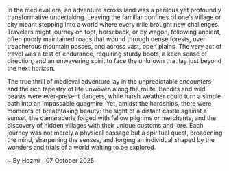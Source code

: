 
In the medieval era, an adventure across land was a perilous yet profoundly transformative undertaking. Leaving the familiar confines of one's village or city meant stepping into a world where every mile brought new challenges. Travelers might journey on foot, horseback, or by wagon, following ancient, often poorly maintained roads that wound through dense forests, over treacherous mountain passes, and across vast, open plains. The very act of travel was a test of endurance, requiring sturdy boots, a keen sense of direction, and an unwavering spirit to face the unknown that lay just beyond the next horizon.

The true thrill of medieval adventure lay in the unpredictable encounters and the rich tapestry of life unwoven along the route. Bandits and wild beasts were ever-present dangers, while harsh weather could turn a simple path into an impassable quagmire. Yet, amidst the hardships, there were moments of breathtaking beauty: the sight of a distant castle against a sunset, the camaraderie forged with fellow pilgrims or merchants, and the discovery of hidden villages with their unique customs and lore. Each journey was not merely a physical passage but a spiritual quest, broadening the mind, sharpening the senses, and forging an individual shaped by the wonders and trials of a world waiting to be explored.

~ By Hozmi - 07 October 2025
